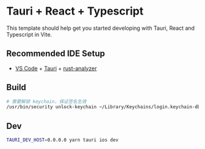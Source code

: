 # Tauri + React + Typescript

This template should help get you started developing with Tauri, React and Typescript in Vite.

## Recommended IDE Setup

- [VS Code](https://code.visualstudio.com/) + [Tauri](https://marketplace.visualstudio.com/items?itemName=tauri-apps.tauri-vscode) + [rust-analyzer](https://marketplace.visualstudio.com/items?itemName=rust-lang.rust-analyzer)


## Build
```sh
# 需要解锁 keychain，保证签名生效
/usr/bin/security unlock-keychain ~/Library/Keychains/login.keychain-db

```

## Dev
```sh
TAURI_DEV_HOST=0.0.0.0 yarn tauri ios dev
```
